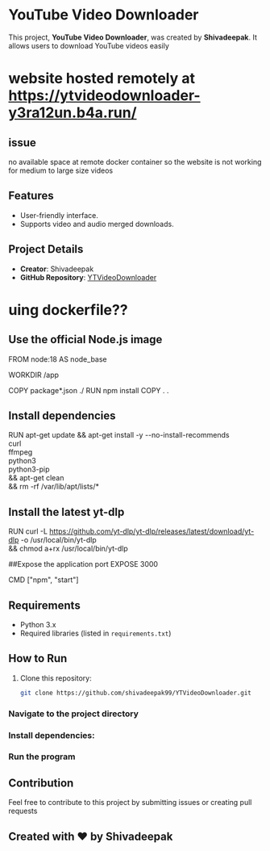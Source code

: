 # YouTube Video Downloader

This project, **YouTube Video Downloader**, was created by **Shivadeepak**. It allows users to download YouTube videos easily



# website hosted remotely at https://ytvideodownloader-y3ra12un.b4a.run/
## issue
no available space at remote docker container so the website is  not working for medium to large size videos
## Features
- User-friendly interface.
- Supports video and audio  merged downloads.

## Project Details
- **Creator**: Shivadeepak
- **GitHub Repository**: [YTVideoDownloader](https://github.com/shivadeepak99/YTVideoDownloader)
# uing dockerfile??
## Use the official Node.js image
FROM node:18 AS node_base

WORKDIR /app

COPY package*.json ./
RUN npm install
COPY . .

## Install dependencies
RUN apt-get update && apt-get install -y --no-install-recommends \
    curl \
    ffmpeg \
    python3 \
    python3-pip \
    && apt-get clean \
    && rm -rf /var/lib/apt/lists/*

## Install the latest yt-dlp
RUN curl -L https://github.com/yt-dlp/yt-dlp/releases/latest/download/yt-dlp -o /usr/local/bin/yt-dlp \
    && chmod a+rx /usr/local/bin/yt-dlp

##Expose the application port
EXPOSE 3000

CMD ["npm", "start"]
## Requirements
- Python 3.x
- Required libraries (listed in `requirements.txt`)

## How to Run
1. Clone this repository:
   ```bash
   git clone https://github.com/shivadeepak99/YTVideoDownloader.git
### Navigate to the project directory
### Install dependencies:
### Run the program

## Contribution
 Feel free to contribute to this project by submitting issues or creating pull requests

## Created with ❤️ by Shivadeepak
